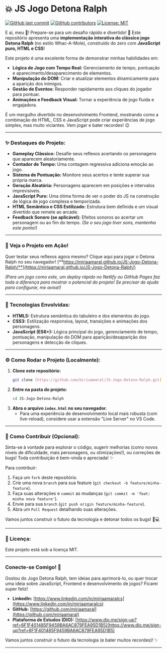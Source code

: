 # 💥 JS Jogo Detona Ralph

[![GitHub last commit](https://img.shields.io/github/last-commit/miriaamaral/JS-Jogo-Detona-Ralph)](https://github.com/miriaamaral/JS-Jogo-Detona-Ralph/commits/main)
[![GitHub contributors](https://img.shields.io/github/contributors/miriaamaral/JS-Jogo-Detona-Ralph)](https://github.com/miriaamaral/JS-Jogo-Detona-Ralph/graphs/contributors)
[![License: MIT](https://img.shields.io/badge/License-MIT-yellow.svg)](https://opensource.org/licenses/MIT)

E aí, meu 🐙! Prepare-se para um desafio rápido e divertido! 🎯 Este repositório apresenta uma **implementação interativa do clássico jogo Detona Ralph** (no estilo Whac-A-Mole), construído do zero com **JavaScript puro, HTML e CSS**!

Este projeto é uma excelente forma de demonstrar minhas habilidades em:

* **Lógica de Jogo com Tempo Real:** Gerenciamento de tempo, pontuação e aparecimento/desaparecimento de elementos.
* **Manipulação do DOM:** Criar e atualizar elementos dinamicamente para a aparição dos inimigos.
* **Gestão de Eventos:** Responder rapidamente aos cliques do jogador para pontuar.
* **Animações e Feedback Visual:** Tornar a experiência de jogo fluida e engajadora.

É um mergulho divertido no desenvolvimento Frontend, mostrando como a combinação de HTML, CSS e JavaScript pode criar experiências de jogo simples, mas muito viciantes. Vem jogar e bater recordes! 😉

---

### **✨ Destaques do Projeto:**

* **Gameplay Clássico:** Desafie seus reflexos acertando os personagens que aparecem aleatoriamente.
* **Contador de Tempo:** Uma contagem regressiva adiciona emoção ao jogo.
* **Sistema de Pontuação:** Monitore seus acertos e tente superar sua própria marca.
* **Geração Aleatória:** Personagens aparecem em posições e intervalos imprevisíveis.
* **JavaScript Puro:** Uma ótima forma de ver o poder do JS na construção de lógica de jogo complexa e temporizada.
* **HTML Semântico e CSS Estilizado:** Estrutura bem definida e um visual divertido que remete ao arcade.
* **Feedback Sonoro (se aplicável):** Efeitos sonoros ao acertar um personagem ou ao fim do tempo. *(Se o seu jogo tiver sons, mantenha este ponto!)*

---

### **🎥 Veja o Projeto em Ação!**

Quer testar seus reflexos agora mesmo? Clique aqui para jogar o Detona Ralph no seu navegador!
[**https://miriaamaral.github.io/JS-Jogo-Detona-Ralph/**](https://miriaamaral.github.io/JS-Jogo-Detona-Ralph/)

*(Para um jogo como este, um deploy rápido no Netlify ou GitHub Pages faz toda a diferença para mostrar o potencial do projeto! Se precisar de ajuda para configurar, me avisa!)*

---

### **🚀 Tecnologias Envolvidas:**

* **HTML5:** Estrutura semântica do tabuleiro e dos elementos do jogo.
* **CSS3:** Estilização responsiva, layout, transições e animações dos personagens.
* **JavaScript (ES6+):** Lógica principal do jogo, gerenciamento de tempo, pontuação, manipulação do DOM para aparição/desaparição dos personagens e detecção de cliques.

---

### **⚙️ Como Rodar o Projeto (Localmente):**

1.  **Clone este repositório:**
    ```bash
    git clone [https://github.com/miriaamaral/JS-Jogo-Detona-Ralph.git](https://github.com/miriaamaral/JS-Jogo-Detona-Ralph.git)
    ```
2.  **Entre na pasta do projeto:**
    ```bash
    cd JS-Jogo-Detona-Ralph
    ```
3.  **Abra o arquivo `index.html` no seu navegador.**
    * Para uma experiência de desenvolvimento local mais robusta (com live-reload), considere usar a extensão "Live Server" no VS Code.

---

### **🤝 Como Contribuir (Opcional):**

Sinta-se à vontade para explorar o código, sugerir melhorias (como novos níveis de dificuldade, mais personagens, ou otimizações!), ou correções de bugs! Toda contribuição é bem-vinda e apreciada! ✨

Para contribuir:

1.  Faça um `fork` deste repositório.
2.  Crie uma nova `branch` para sua feature (`git checkout -b feature/minha-feature`).
3.  Faça suas alterações e `commit` as mudanças (`git commit -m 'feat: minha nova feature'`).
4.  Envie para sua `branch` (`git push origin feature/minha-feature`).
5.  Abra um `Pull Request` detalhando suas alterações.

Vamos juntos construir o futuro da tecnologia e detonar todos os bugs! 🚀💻

---

### **📝 Licença:**

Este projeto está sob a licença MIT.

---

### **Conecte-se Comigo! 👋**

Gostou do Jogo Detona Ralph, tem ideias para aprimorá-lo, ou quer trocar uma ideia sobre JavaScript, Frontend e desenvolvimento de jogos? Ficarei super feliz!

* **LinkedIn:** [https://www.linkedin.com/in/miriaamaralcs](https://www.linkedin.com/in/miriaamaralcs)
* **GitHub:** [https://github.com/miriaamaral](https://github.com/miriaamaral)
* **Plataforma de Estudos (DIO):** [https://www.dio.me/sign-up?ref=6F1F401485F9459BA6AC879FEA95D1B5](https://www.dio.me/sign-up?ref=6F1F401485F9459BA6AC879FEA95D1B5)

Vamos juntos construir o futuro da tecnologia (e bater muitos recordes)! ✨

---
